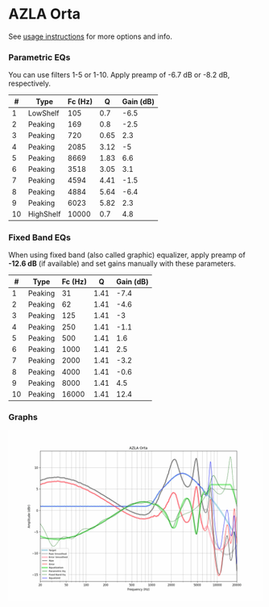 # AZLA Orta
See [usage instructions](https://github.com/jaakkopasanen/AutoEq#usage) for more options and info.

### Parametric EQs
You can use filters 1-5 or 1-10. Apply preamp of -6.7 dB or -8.2 dB, respectively.

|   # | Type      |   Fc (Hz) |    Q |   Gain (dB) |
|-----|-----------|-----------|------|-------------|
|   1 | LowShelf  |       105 | 0.7  |        -6.5 |
|   2 | Peaking   |       169 | 0.8  |        -2.5 |
|   3 | Peaking   |       720 | 0.65 |         2.3 |
|   4 | Peaking   |      2085 | 3.12 |        -5   |
|   5 | Peaking   |      8669 | 1.83 |         6.6 |
|   6 | Peaking   |      3518 | 3.05 |         3.1 |
|   7 | Peaking   |      4594 | 4.41 |        -1.5 |
|   8 | Peaking   |      4884 | 5.64 |        -6.4 |
|   9 | Peaking   |      6023 | 5.82 |         2.3 |
|  10 | HighShelf |     10000 | 0.7  |         4.8 |

### Fixed Band EQs
When using fixed band (also called graphic) equalizer, apply preamp of **-12.6 dB** (if available) and set gains manually with these parameters.

|   # | Type    |   Fc (Hz) |    Q |   Gain (dB) |
|-----|---------|-----------|------|-------------|
|   1 | Peaking |        31 | 1.41 |        -7.4 |
|   2 | Peaking |        62 | 1.41 |        -4.6 |
|   3 | Peaking |       125 | 1.41 |        -3   |
|   4 | Peaking |       250 | 1.41 |        -1.1 |
|   5 | Peaking |       500 | 1.41 |         1.6 |
|   6 | Peaking |      1000 | 1.41 |         2.5 |
|   7 | Peaking |      2000 | 1.41 |        -3.2 |
|   8 | Peaking |      4000 | 1.41 |        -0.6 |
|   9 | Peaking |      8000 | 1.41 |         4.5 |
|  10 | Peaking |     16000 | 1.41 |        12.4 |

### Graphs
![](./AZLA%20Orta.png)
